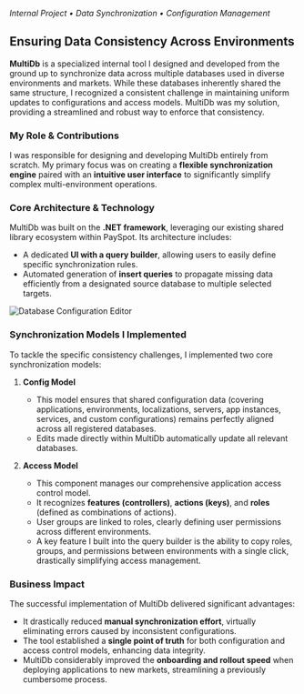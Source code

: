 *Internal Project • Data Synchronization • Configuration Management*

## Ensuring Data Consistency Across Environments

**MultiDb** is a specialized internal tool I designed and developed from the ground up to synchronize data across multiple databases used in diverse environments and markets. While these databases inherently shared the same structure, I recognized a consistent challenge in maintaining uniform updates to configurations and access models. MultiDb was my solution, providing a streamlined and robust way to enforce that consistency.

### My Role & Contributions

I was responsible for designing and developing MultiDb entirely from scratch. My primary focus was on creating a **flexible synchronization engine** paired with an **intuitive user interface** to significantly simplify complex multi-environment operations.

### Core Architecture & Technology

MultiDb was built on the **.NET framework**, leveraging our existing shared library ecosystem within PaySpot. Its architecture includes:

*   A dedicated **UI with a query builder**, allowing users to easily define specific synchronization rules.
*   Automated generation of **insert queries** to propagate missing data efficiently from a designated source database to multiple selected targets.

![Database Configuration Editor](data/images/multi-db.png "MultiDb's database configuration editor for defining sync rules.")

### Synchronization Models I Implemented

To tackle the specific consistency challenges, I implemented two core synchronization models:

1.  **Config Model**
    *   This model ensures that shared configuration data (covering applications, environments, localizations, servers, app instances, services, and custom configurations) remains perfectly aligned across all registered databases.
    *   Edits made directly within MultiDb automatically update all relevant databases.

2.  **Access Model**
    *   This component manages our comprehensive application access control model.
    *   It recognizes **features (controllers)**, **actions (keys)**, and **roles** (defined as combinations of actions).
    *   User groups are linked to roles, clearly defining user permissions across different environments.
    *   A key feature I built into the query builder is the ability to copy roles, groups, and permissions between environments with a single click, drastically simplifying access management.

### Business Impact

The successful implementation of MultiDb delivered significant advantages:

*   It drastically reduced **manual synchronization effort**, virtually eliminating errors caused by inconsistent configurations.
*   The tool established a **single point of truth** for both configuration and access control models, enhancing data integrity.
*   MultiDb considerably improved the **onboarding and rollout speed** when deploying applications to new markets, streamlining a previously cumbersome process.